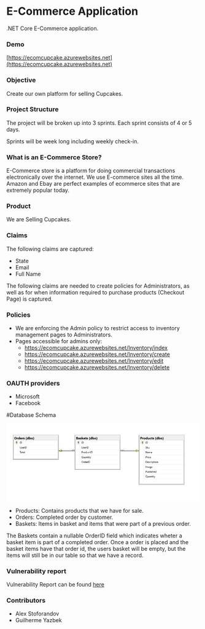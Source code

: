 # E-Commerce Application
.NET Core E-Commerce application.


### Demo
[https://ecomcupcake.azurewebsites.net](https://ecomcupcake.azurewebsites.net)
### Objective
Create our own platform for selling Cupcakes.

### Project Structure
The project will be broken up into 3  sprints. Each sprint consists of 4 or 5 days.

Sprints will be week long including weekly check-in.

### What is an E-Commerce Store?
E-Commerce store is a platform for doing commercial transactions electronically over the internet. We use E-commerce sites all the time. Amazon and Ebay are perfect examples of ecommerce sites that are extremely popular today.

### Product
We are Selling Cupcakes.

### Claims
The following claims are captured:
- State
- Email
- Full Name

The following claims are needed to create policies for Administrators, as well as for when information required to purchase products (Checkout Page) is captured.

### Policies
- We are enforcing the Admin policy to restrict access to inventory management pages to Administrators.
- Pages accessible for admins only:
  - https://ecomcupcake.azurewebsites.net/Inventory/index
  - https://ecomcupcake.azurewebsites.net/Inventory/create
  - https://ecomcupcake.azurewebsites.net/Inventory/edit
  - https://ecomcupcake.azurewebsites.net/Inventory/delete

### OAUTH providers
- Microsoft
- Facebook

#Database Schema

![Schema](assets/schema.jpg)

- Products: Contains products that we have for sale.
- Orders: Completed order by customer.
- Baskets: Items in basket and items that were part of a previous order.

The Baskets contain a nullable OrderID field which indicates wheter a basket item is part of a completed order. Once a order is placed and the basket items have that order id, the users basket will be empty, but the items will still be in our table so that we have a record.

### Vulnerability report
Vulnerability Report can be found [here](vulnerability-report.md)

### Contributors
- Alex Stoforandov
- Guilherme Yazbek
